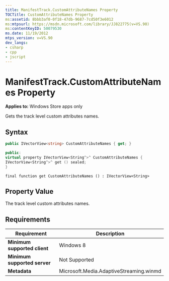```yaml
---
title: ManifestTrack.CustomAttributeNames Property
TOCTitle: CustomAttributeNames Property
ms:assetid: 8bbb3af0-0f18-47db-9687-7cd50f3e6012
ms:mtpsurl: https://msdn.microsoft.com/library/JJ822775(v=VS.90)
ms:contentKeyID: 50079530
ms.date: 11/19/2012
mtps_version: v=VS.90
dev_langs:
- csharp
- cpp
- jscript
---
```


# ManifestTrack.CustomAttributeNames Property

**Applies to:** Windows Store apps only

Gets the track level custom attributes names.

## Syntax

```csharp
public IVectorView<string> CustomAttributeNames { get; }
```

```cpp
public:
virtual property IVectorView<String^>^ CustomAttributeNames {
IVectorView<String^>^ get () sealed;
}
```

```jscript
final function get CustomAttributeNames () : IVectorView<String>
```

## Property Value

The track level custom attributes names.

## Requirements

|Requirement|Description|
|--- |--- |
|**Minimum supported client**|Windows 8|
|**Minimum supported server**|Not Supported|
|**Metadata**|Microsoft.Media.AdaptiveStreaming.winmd|
